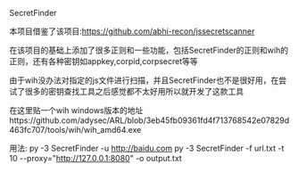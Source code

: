 SecretFinder

本项目借鉴了该项目:https://github.com/abhi-recon/jssecretscanner

在该项目的基础上添加了很多正则和一些功能，包括SecretFinder的正则和wih的正则，还有各种密钥如appkey,corpid,corpsecret等等

由于wih没办法对指定的js文件进行扫描，并且SecretFinder也不是很好用，在尝试了很多的密钥查找工具之后感觉都不太好用所以就开发了这款工具

在这里贴一个wih windows版本的地址https://github.com/adysec/ARL/blob/3eb45fb09361fd4f713768542e07829d463fc707/tools/wih/wih_amd64.exe

用法:
py -3 SecretFinder -u http://baidu.com
py -3 SecretFinder -f url.txt -t 10 --proxy="http://127.0.0.1:8080" -o output.txt
